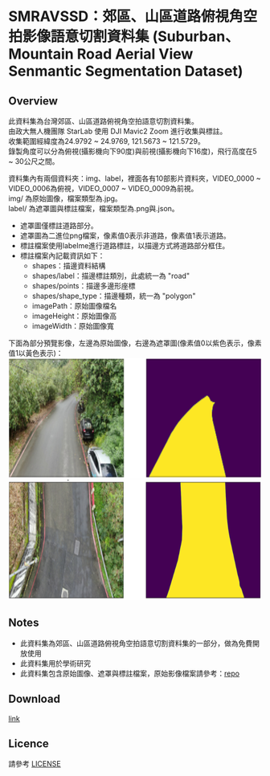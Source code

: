 # SMRAVSSD：郊區、山區道路俯視角空拍影像語意切割資料集 (Suburban、Mountain Road Aerial View Senmantic Segmentation Dataset)

## Overview
此資料集為台灣郊區、山區道路俯視角空拍語意切割資料集。  
由政大無人機團隊 StarLab 使用 DJI Mavic2 Zoom 進行收集與標註。  
收集範圍經緯度為24.9792 ~ 24.9769, 121.5673 ~ 121.5729。  
錄製角度可以分為俯視(攝影機向下90度)與前視(攝影機向下16度)，飛行高度在5 ~ 30公尺之間。  

資料集內有兩個資料夾：img、label，裡面各有10部影片資料夾，VIDEO_0000 ~ VIDEO_0006為俯視，VIDEO_0007 ~ VIDEO_0009為前視。  
img/ 為原始圖像，檔案類型為.jpg。  
label/ 為遮罩圖與標註檔案，檔案類型為.png與.json。  
* 遮罩圖僅標註道路部分。  
* 遮罩圖為二進位png檔案，像素值0表示非道路，像素值1表示道路。
* 標註檔案使用labelme進行道路標註，以描邊方式將道路部分框住。
* 標註檔案內記載資訊如下：  
  * shapes：描邊資料結構  
  * shapes/label：描邊標註類別，此處統一為 "road"
  * shapes/points：描邊多邊形座標
  * shapes/shape_type：描邊種類，統一為 "polygon"
  * imagePath：原始圖像檔名
  * imageHeight：原始圖像高
  * imageWidth：原始圖像寬

下面為部分預覽影像，左邊為原始圖像，右邊為遮罩圖(像素值0以紫色表示，像素值1以黃色表示)：  
<img src="https://github.com/nccudrone/SMRAVSSD/blob/main/image/roadlabel1.png" width="856" height="240"/> 
<img src="https://github.com/nccudrone/SMRAVSSD/blob/main/image/roadlabel2.png" width="856" height="240"/><br/>
## Notes  
* 此資料集為郊區、山區道路俯視角空拍語意切割資料集的一部分，做為免費開放使用
* 此資料集用於學術研究
* 此資料集包含原始圖像、遮罩與標註檔案，原始影像檔案請參考：[repo](https://github.com/nccudrone/SMRAVVD "link")
## Download
[link](http://140.119.164.183:5000/sharing/iwq6R7xNI "link")
## Licence
請參考 [LICENSE](https://github.com/nccudrone/SMRAVSSD/blob/main/LICENSE "link")
